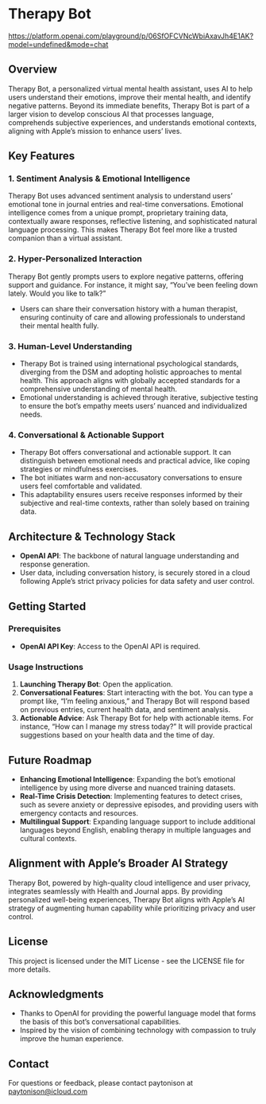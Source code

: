 # Therapy Bot

https://platform.openai.com/playground/p/06SfOFCVNcWbiAxavJh4E1AK?model=undefined&mode=chat

## Overview
Therapy Bot, a personalized virtual mental health assistant, uses AI to help users understand their emotions, improve their mental health, and identify negative patterns. Beyond its immediate benefits, Therapy Bot is part of a larger vision to develop conscious AI that processes language, comprehends subjective experiences, and understands emotional contexts, aligning with Apple’s mission to enhance users’ lives.

## Key Features

### 1. Sentiment Analysis & Emotional Intelligence
Therapy Bot uses advanced sentiment analysis to understand users’ emotional tone in journal entries and real-time conversations. Emotional intelligence comes from a unique prompt, proprietary training data, contextually aware responses, reflective listening, and sophisticated natural language processing. This makes Therapy Bot feel more like a trusted companion than a virtual assistant.

### 2. Hyper-Personalized Interaction
Therapy Bot gently prompts users to explore negative patterns, offering support and guidance. For instance, it might say, “You’ve been feeling down lately. Would you like to talk?”
- Users can share their conversation history with a human therapist, ensuring continuity of care and allowing professionals to understand their mental health fully.

### 3. Human-Level Understanding
- Therapy Bot is trained using international psychological standards, diverging from the DSM and adopting holistic approaches to mental health. This approach aligns with globally accepted standards for a comprehensive understanding of mental health.
- Emotional understanding is achieved through iterative, subjective testing to ensure the bot’s empathy meets users’ nuanced and individualized needs.

### 4. Conversational & Actionable Support
- Therapy Bot offers conversational and actionable support. It can distinguish between emotional needs and practical advice, like coping strategies or mindfulness exercises.
- The bot initiates warm and non-accusatory conversations to ensure users feel comfortable and validated.
- This adaptability ensures users receive responses informed by their subjective and real-time contexts, rather than solely based on training data.

## Architecture & Technology Stack
- **OpenAI API**: The backbone of natural language understanding and response generation.
- User data, including conversation history, is securely stored in a cloud following Apple’s strict privacy policies for data safety and user control.

## Getting Started

### Prerequisites
- **OpenAI API Key**: Access to the OpenAI API is required.

### Usage Instructions
1. **Launching Therapy Bot**: Open the application.
2. **Conversational Features**: Start interacting with the bot. You can type a prompt like, “I’m feeling anxious,” and Therapy Bot will respond based on previous entries, current health data, and sentiment analysis.
3. **Actionable Advice**: Ask Therapy Bot for help with actionable items. For instance, “How can I manage my stress today?” It will provide practical suggestions based on your health data and the time of day.

## Future Roadmap
- **Enhancing Emotional Intelligence**: Expanding the bot’s emotional intelligence by using more diverse and nuanced training datasets.
- **Real-Time Crisis Detection**: Implementing features to detect crises, such as severe anxiety or depressive episodes, and providing users with emergency contacts and resources.
- **Multilingual Support**: Expanding language support to include additional languages beyond English, enabling therapy in multiple languages and cultural contexts.

## Alignment with Apple’s Broader AI Strategy
Therapy Bot, powered by high-quality cloud intelligence and user privacy, integrates seamlessly with Health and Journal apps. By providing personalized well-being experiences, Therapy Bot aligns with Apple’s AI strategy of augmenting human capability while prioritizing privacy and user control.

## License
This project is licensed under the MIT License - see the LICENSE file for more details.

## Acknowledgments
- Thanks to OpenAI for providing the powerful language model that forms the basis of this bot’s conversational capabilities.
- Inspired by the vision of combining technology with compassion to truly improve the human experience.

## Contact
For questions or feedback, please contact paytonison at paytonison@icloud.com
